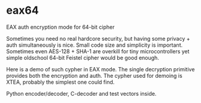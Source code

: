 # eax64
EAX auth encryption mode for 64-bit cipher

Sometimes you need no real hardcore security, but having some privacy + auth simultaneously is nice.
Small code size and simplicity is important. Sometimes even AES-128 + SHA-1 are overkill for tiny microcontrollers yet simple oldschool 64-bit Feistel cipher would be good enough.

Here is a demo of such cypher in EAX mode. The single decryption primitive
provides both the encryption and auth. The cypher used for demoing is XTEA, probably the simplest one could find.

Python encoder/decoder, C-decoder and test vectors inside.
